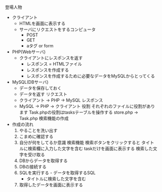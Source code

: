 登場人物
- クライアント
  - HTMLを画面に表示する
  - サーバにリクエストをするコンピュータ
    - POST
    - GET
    - aタグ or form
- PHP(Webサーバ)
  - クライアントにレスポンスを返す
    - レスポンス
      = HTMLファイル
    - レスポンスを作成する
    - レスポンスを作成するために必要なデータをMySQLからとってくる
- MySQL(DBサーバ)
  - データを保存しておく
  - データを返す
リクエスト
  - クライアント → PHP → MySQL
レスポンス
  - MySQL → PHP → クライアント
役割
それぞれのファイルに役割があります
Task.phpの役割はtasksテーブルを操作する
store.php → Task.php
検索機能の作成
- 作成の流れ
  1. やることを洗い出す
  2. こまめに確認する
  3. 自分が何をしてるか意識
  検索機能
  検索ボタンをクリックすると
  タイトルに検索欄に入力した文字を含む
  taskだけを画面に表示する
  検索した文字を受け取る
  1. DBからデータを取得する
    1. DBの接続する
    2. SQLを実行する
      - データを取得するSQL
        - タイトルに検索した文字を含む
  2. 取得したデータを画面に表示する